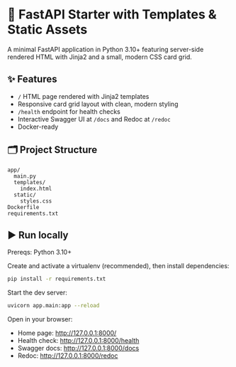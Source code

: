 # 🚀 FastAPI Starter with Templates & Static Assets

A minimal FastAPI application in Python 3.10+ featuring server-side rendered HTML with Jinja2 and a small, modern CSS card grid.

## ✨ Features

- `/` HTML page rendered with Jinja2 templates
- Responsive card grid layout with clean, modern styling
- `/health` endpoint for health checks
- Interactive Swagger UI at `/docs` and Redoc at `/redoc`
- Docker-ready

## 🗂️ Project Structure

```
app/
  main.py
  templates/
    index.html
  static/
    styles.css
Dockerfile
requirements.txt
```

## ▶️ Run locally

Prereqs: Python 3.10+

Create and activate a virtualenv (recommended), then install dependencies:

```bash
pip install -r requirements.txt
```

Start the dev server:

```bash
uvicorn app.main:app --reload
```

Open in your browser:

- Home page: http://127.0.0.1:8000/
- Health check: http://127.0.0.1:8000/health
- Swagger docs: http://127.0.0.1:8000/docs
- Redoc: http://127.0.0.1:8000/redoc
